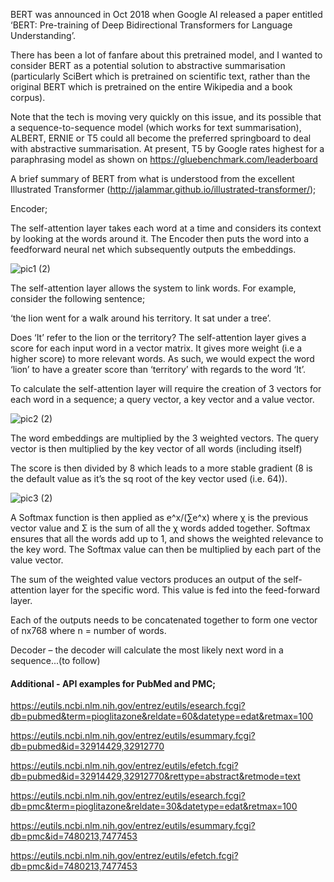 BERT was announced in Oct 2018 when Google AI released a paper entitled ‘BERT: Pre-training of Deep Bidirectional Transformers for Language Understanding’.  

There has been a lot of fanfare about this pretrained model, and I wanted to consider BERT as a potential solution to abstractive summarisation (particularly SciBert which is pretrained on scientific text, rather than the original BERT which is pretrained on the entire Wikipedia and a book corpus).  

Note that the tech is moving very quickly on this issue, and its possible that a sequence-to-sequence model (which works for text summarisation), ALBERT, ERNIE or T5 could all become the preferred springboard to deal with abstractive summarisation.  At present, T5 by Google rates highest for a paraphrasing model as shown on https://gluebenchmark.com/leaderboard


A brief summary of BERT from what is understood from the excellent Illustrated Transformer (http://jalammar.github.io/illustrated-transformer/);

Encoder;

The self-attention layer takes each word at a time and considers its context by looking at the words around it.  The Encoder then puts the word into a feedforward neural net which subsequently outputs the embeddings.

![pic1 (2)](https://user-images.githubusercontent.com/45914355/87809004-902d9000-c852-11ea-8cad-7f57a1a027a4.png)

The self-attention layer allows the system to link words.  For example, consider the following sentence;

‘the lion went for a walk around his territory.  It sat under a tree’.

Does ‘It’ refer to the lion or the territory? The self-attention layer gives a score for each input word in a vector matrix.  It gives more weight (i.e a higher score) to more relevant words.  As such, we would expect the word ‘lion’ to have a greater score than ‘territory’ with regards to the word ‘It’.

To calculate the self-attention layer will require the creation of 3 vectors for each word in a sequence; a query vector, a key vector and a value vector.

![pic2 (2)](https://user-images.githubusercontent.com/45914355/87809055-a20f3300-c852-11ea-9df3-a7f155666ae9.png)

The word embeddings are multiplied by the 3 weighted vectors.  The query vector is then multiplied by the key vector of all words (including itself)

The score is then divided by 8 which leads to a more stable gradient (8 is the default value as it’s the sq root of the key vector used (i.e. 64)).

![pic3 (2)](https://user-images.githubusercontent.com/45914355/87809089-b18e7c00-c852-11ea-9fe4-81b15fb20390.png)

A Softmax function is then applied as e^x/(∑e^x) where χ is the previous vector value and Σ is the sum of all the χ words added together.  Softmax ensures that all the words add up to 1, and shows the weighted relevance to the key word.  The Softmax value can then be multiplied by each part of the value vector.

The sum of the weighted value vectors produces an output of the self-attention layer for the specific word.  This value is fed into the feed-forward layer.

Each of the outputs needs to be concatenated together to form one vector of nx768 where n = number of words.

Decoder – the decoder will calculate the most likely next word in a sequence...(to follow)


#### Additional - API examples for PubMed and PMC;

https://eutils.ncbi.nlm.nih.gov/entrez/eutils/esearch.fcgi?db=pubmed&term=pioglitazone&reldate=60&datetype=edat&retmax=100

https://eutils.ncbi.nlm.nih.gov/entrez/eutils/esummary.fcgi?db=pubmed&id=32914429,32912770

https://eutils.ncbi.nlm.nih.gov/entrez/eutils/efetch.fcgi?db=pubmed&id=32914429,32912770&rettype=abstract&retmode=text


https://eutils.ncbi.nlm.nih.gov/entrez/eutils/esearch.fcgi?db=pmc&term=pioglitazone&reldate=30&datetype=edat&retmax=100

https://eutils.ncbi.nlm.nih.gov/entrez/eutils/esummary.fcgi?db=pmc&id=7480213,7477453

https://eutils.ncbi.nlm.nih.gov/entrez/eutils/efetch.fcgi?db=pmc&id=7480213,7477453

